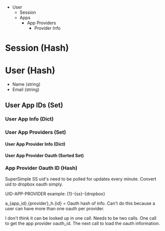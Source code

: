 * User
  * Session
  * Apps
    * App Providers
      * Provider Info

# Session (Hash)
# User (Hash)

* Name (string)
* Email (string)


## User App IDs (Set)

### User App Info (Dict)

### User App Providers (Set)

#### User App Provider Info (Dict)

#### User App Provider Oauth (Sorted Set)

### App Provider Oauth ID (Hash)

SuperSimple SS uid's need to be polled for updates every minute. Convert uid to dropbox oauth simply.

UID-APP-PROVIDER example: {1}-{ss}-{dropbox}

a_{app_id}.{provider}_h.{id} = Oauth hash of info.
Can't do this because a user can have more than one oauth per provider.

I don't think it can be looked up in one call. Needs to be two calls.
One call to get the app provider oauth_id. The next call to load the oauth information.